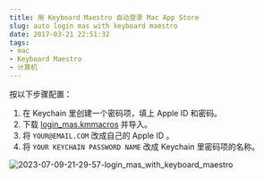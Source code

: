 ```yaml
---
title: 用 Keyboard Maestro 自动登录 Mac App Store
slug: auto login mas with keyboard maestro
date: 2017-03-21 22:51:32
tags:
- mac
- Keyboard Maestro
- 计算机
---
```


按以下步骤配置：

1. 在 Keychain 里创建一个密码项，填上 Apple ID 和密码。
2. 下载 [login_mas.kmmacros](/attachments/login_mas.kmmacros) 并导入。
3. 将 `YOUR@EMAIL.COM` 改成自己的 Apple ID 。
4. 将 `YOUR KEYCHAIN PASSWORD NAME` 改成 Keychain 里密码项的名称。

![2023-07-09-21-29-57-login_mas_with_keyboard_maestro](https://raw.githubusercontent.com/xbot/image-hosting/master/blog/20230709212957000-7a199d439d52f53900768adffdddf76c.avif)